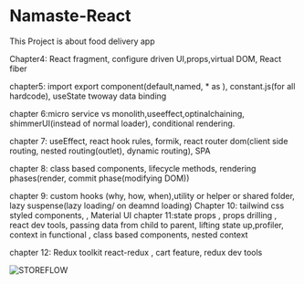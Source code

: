 # Namaste-React


This Project is about food delivery app 

Chapter4: React fragment, configure driven UI,props,virtual DOM, React fiber

chapter5: import export component(default,named, \* as ), constant.js(for all hardcode), useState twoway data binding

chapter 6:micro service vs monolith,useeffect,optinalchaining, shimmerUI(instead of normal loader), conditional rendering.

chapter 7: useEffect, react hook rules, formik, react router dom(client side routing, nested routing(outlet), dynamic routing), SPA

chapter 8: class based components, lifecycle methods, rendering phases(render, commit phase(modifying DOM))

chapter 9: custom hooks (why, how, when),utility or helper or shared folder, lazy suspense(lazy loading/ on deamnd loading)
Chapter 10: tailwind css styled components, , Material UI
chapter 11:state props , props drilling , react dev tools, passing data from child to parent, lifting state up,profiler, context in functional , class based components, nested context

chapter 12: Redux toolkit react-redux , cart feature, redux dev tools

![STOREFLOW](https://user-images.githubusercontent.com/19219572/218433322-4991eb11-c99c-45fb-8dc5-6c639ac75f01.png)

